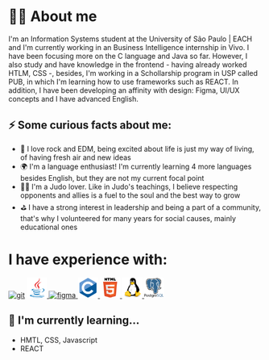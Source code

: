 # 👩‍💻 About me 

I'm an Information Systems student at the University of São Paulo | EACH and I'm currently working in an Business Intelligence internship in Vivo. I have been focusing more on the C language and Java so far. However, I also study and have knowledge in the frontend - having already worked HTLM, CSS -, besides, I'm working in a Schollarship program in USP called PUB, in which I'm learning how to use frameworks such as REACT. In addition, I have been developing an affinity with design: Figma, UI/UX concepts and I have advanced English.

## ⚡ Some curious facts about me:
- 🎸 I love rock and EDM, being excited about life is just my way of living, of having fresh air and new ideas
- 🌍 I'm a language enthusiast! I'm currently learning 4 more languages besides English, but they are not my current focal point
- 🏃‍♀️ I'm a Judo lover. Like in Judo's teachings, I believe respecting opponents and allies is a fuel to the soul and the best way to grow
- ⛳ I have a strong interest in leadership and being a part of a community, that's why I volunteered for many years for social causes, mainly educational ones
<!--
 ✨ _special_ ✨ 

Here are some ideas to get you started:

- 👯 I’m looking to collaborate on ...
- 🤔 I’m looking for help with ...
- 💬 Ask me about ...
- 📫 How to reach me: ...
- 😄 Pronouns: ...
- ⚡ Fun fact: ...


 I'm Sara, a university student at USP who
🌱 I’m currently learning Java, practicing its object oriented programming style and implementing it in a pong game as a university assignment.

 🔭 I’m currently working on a Pong Game in Java-->
 
# I have experience with:

<p align="left">
<a href="https://git-scm.com/" target="_blank" rel="noreferrer"> <img src="https://www.vectorlogo.zone/logos/git-scm/git-scm-icon.svg" alt="git" width="40" height="40"/></a> 
<a href="https://www.java.com" target="_blank" rel="noreferrer"> <img src="https://raw.githubusercontent.com/devicons/devicon/master/icons/java/java-original.svg" alt="java" width="40" height="40"/> </a> <a href="https://www.figma.com/" target="_blank" rel="noreferrer"> <img src="https://www.vectorlogo.zone/logos/figma/figma-icon.svg" alt="figma" width="40" height="40"/> 
<a href="https://www.cprogramming.com/" target="_blank"> <img src="https://raw.githubusercontent.com/devicons/devicon/master/icons/c/c-original.svg" alt="c" width="40" height="40"/> </a> 
<a href="https://www.w3.org/html/" target="_blank"> <img src="https://raw.githubusercontent.com/devicons/devicon/master/icons/html5/html5-original-wordmark.svg" alt="html5" width="40" height="40"/> </a>  
<a href="https://www.linux.org/" target="_blank"> <img src="https://raw.githubusercontent.com/devicons/devicon/master/icons/linux/linux-original.svg" alt="linux" width="40" height="40"/> </a> 
<a href="https://www.postgresql.org" target="_blank"> <img src="https://raw.githubusercontent.com/devicons/devicon/master/icons/postgresql/postgresql-original-wordmark.svg" alt="postgresql" width="40" height="40"/> </a> 
<!-- <a href="https://reactjs.org/" target="_blank"> <img src="https://raw.githubusercontent.com/devicons/devicon/master/icons/react/react-original-wordmark.svg" alt="react" width="40" height="40"/> </a> -->
</p>

## 🌱 I'm currently learning...
- HMTL, CSS, Javascript
- REACT



<!--![Top Langs](https://github-readme-stats.vercel.app/api/top-langs/?username=ProgrammingSis&langs_count=5)
-->


